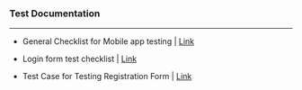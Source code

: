 ### Test Documentation
----------
+ General Checklist for Mobile app testing | [Link](https://docs.google.com/spreadsheets/d/1eYYvZUGu8NO7OdK35F4VXIePrQ8TY6CF/edit?usp=sharing&ouid=102555819502549582467&rtpof=true&sd=true)
 
+ Login form test checklist | [Link](https://docs.google.com/spreadsheets/d/1joDRhB9_-8WRja0laCDNVIoWitz5P5kTt-6vs6EZwTg/edit?usp=sharing)

+ Test Case for Testing Registration Form | [Link](https://docs.google.com/spreadsheets/d/1PaE0dq61EFDpBwnCFW9-Uf0PAB4ruKzt/edit?usp=sharing&ouid=102555819502549582467&rtpof=true&sd=true)
